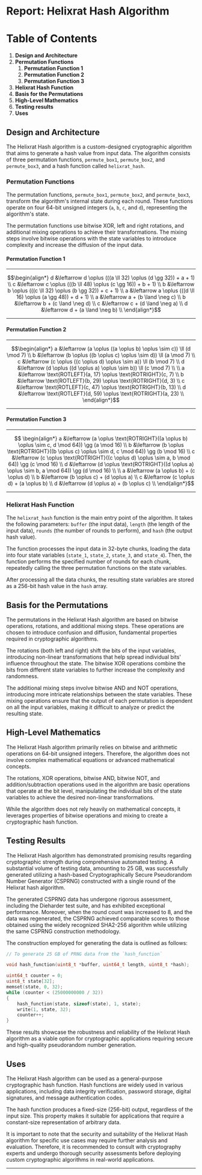 # Report: Helixrat Hash Algorithm

# Table of Contents

1. **Design and Architecture**
2. **Permutation Functions**
	1. **Permutation Function 1**
	2. **Permutation Function 2**
	3. **Permutation Function 3**
3. **Helixrat Hash Function**
4. **Basis for the Permutations**
5. **High-Level Mathematics**
6. **Testing results**
7. **Uses**

## Design and Architecture

The Helixrat Hash algorithm is a custom-designed cryptographic algorithm that aims to generate a hash value from input data. The algorithm consists of three permutation functions, `permute_box1`, `permute_box2`, and `permute_box3`, and a hash function called `helixrat_hash`.

### Permutation Functions

The permutation functions, `permute_box1`, `permute_box2`, and `permute_box3`, transform the algorithm's internal state during each round. These functions operate on four 64-bit unsigned integers (`a`, `b`, `c`, and `d`), representing the algorithm's state.

The permutation functions use bitwise XOR, left and right rotations, and additional mixing operations to achieve their transformations. The mixing steps involve bitwise operations with the state variables to introduce complexity and increase the diffusion of the input data.

#### Permutation Function 1

---

$$\begin{align*}
d &\leftarrow d \oplus (((a \ll 32) \oplus (d \gg 32)) + a + 1) \\
c &\leftarrow c \oplus (((b \ll 48) \oplus (c \gg 16)) + b + 1) \\
b &\leftarrow b \oplus (((c \ll 32) \oplus (b \gg 32)) + c + 1) \\
a &\leftarrow a \oplus (((d \ll 16) \oplus (a \gg 48)) + d + 1) \\
a &\leftarrow a + (b \land \neg c) \\
b &\leftarrow b + (c \land \neg d) \\
c &\leftarrow c + (d \land \neg a) \\
d &\leftarrow d + (a \land \neg b) \\
\end{align*}$$

---

#### Permutation Function 2

---
$$\begin{align*}
a &\leftarrow (a \oplus ((a \oplus b) \oplus \sim c)) \ll (d \mod 7) \\
b &\leftarrow (b \oplus ((b \oplus c) \oplus \sim d)) \ll (a \mod 7) \\
c &\leftarrow (c \oplus ((c \oplus d) \oplus \sim a)) \ll (b \mod 7) \\
d &\leftarrow (d \oplus ((d \oplus a) \oplus \sim b)) \ll (c \mod 7) \\
\\
a &\leftarrow \text{ROTLEFT}(a, 17) \oplus \text{ROTRIGHT}(c, 7) \\
b &\leftarrow \text{ROTLEFT}(b, 29) \oplus \text{ROTRIGHT}(d, 3) \\
c &\leftarrow \text{ROTLEFT}(c, 47) \oplus \text{ROTRIGHT}(b, 13) \\
d &\leftarrow \text{ROTLEFT}(d, 59) \oplus \text{ROTRIGHT}(a, 23) \\
\end{align*}$$

---

#### Permutation Function 3

---
$$ 
\begin{align*}
a &\leftarrow (a \oplus \text{ROTRIGHT}((a \oplus b) \oplus \sim c, d \mod 64)) \gg (a \mod 16) \\
b &\leftarrow (b \oplus \text{ROTRIGHT}((b \oplus c) \oplus \sim d, c \mod 64)) \gg (b \mod 16) \\
c &\leftarrow (c \oplus \text{ROTRIGHT}((c \oplus d) \oplus \sim a, b \mod 64)) \gg (c \mod 16) \\
d &\leftarrow (d \oplus \text{ROTRIGHT}((d \oplus a) \oplus \sim b, a \mod 64)) \gg (d \mod 16) \\
\\
a &\leftarrow (a \oplus b) + (c \oplus d) \\
b &\leftarrow (b \oplus c) + (d \oplus a) \\
c &\leftarrow (c \oplus d) + (a \oplus b) \\
d &\leftarrow (d \oplus a) + (b \oplus c) \\
\end{align*}$$

---


### Helixrat Hash Function

The `helixrat_hash` function is the main entry point of the algorithm. It takes the following parameters: `buffer` (the input data), `length` (the length of the input data), `rounds` (the number of rounds to perform), and `hash` (the output hash value).

The function processes the input data in 32-byte chunks, loading the data into four state variables (`state_1`, `state_2`, `state_3`, and `state_4`). Then, the function performs the specified number of rounds for each chunk, repeatedly calling the three permutation functions on the state variables.

After processing all the data chunks, the resulting state variables are stored as a 256-bit hash value in the `hash` array.

## Basis for the Permutations

The permutations in the Helixrat Hash algorithm are based on bitwise operations, rotations, and additional mixing steps. These operations are chosen to introduce confusion and diffusion, fundamental properties required in cryptographic algorithms.

The rotations (both left and right) shift the bits of the input variables, introducing non-linear transformations that help spread individual bits' influence throughout the state. The bitwise XOR operations combine the bits from different state variables to further increase the complexity and randomness.

The additional mixing steps involve bitwise AND and NOT operations, introducing more intricate relationships between the state variables. These mixing operations ensure that the output of each permutation is dependent on all the input variables, making it difficult to analyze or predict the resulting state.

## High-Level Mathematics

The Helixrat Hash algorithm primarily relies on bitwise and arithmetic operations on 64-bit unsigned integers. Therefore, the algorithm does not involve complex mathematical equations or advanced mathematical concepts.

The rotations, XOR operations, bitwise AND, bitwise NOT, and addition/subtraction operations used in the algorithm are basic operations that operate at the bit level, manipulating the individual bits of the state variables to achieve the desired non-linear transformations.

While the algorithm does not rely heavily on mathematical concepts, it leverages properties of bitwise operations and mixing to create a cryptographic hash function.

## Testing Results

The Helixrat Hash algorithm has demonstrated promising results regarding cryptographic strength during comprehensive automated testing. A substantial volume of testing data, amounting to 25 GB, was successfully generated utilizing a hash-based Cryptographically Secure Pseudorandom Number Generator (CSPRNG) constructed with a single round of the Helixrat hash algorithm.

The generated CSPRNG data has undergone rigorous assessment, including the Dieharder test suite, and has exhibited exceptional performance. Moreover, when the round count was increased to 8, and the data was regenerated, the CSPRNG achieved comparable scores to those obtained using the widely recognized SHA2-256 algorithm while utilizing the same CSPRNG construction methodology.

The construction employed for generating the data is outlined as follows:

```c
// To generate 25 GB of PRNG data from the `hash_function`

void hash_function(uint8_t *buffer, uint64_t length, uint8_t *hash);

uint64_t counter = 0;
uint8_t state[32];
memset(state, 0, 32);
while (counter < (25000000000 / 32))
{
	hash_function(state, sizeof(state), 1, state);
	write(1, state, 32);
	counter++;
}
```

These results showcase the robustness and reliability of the Helixrat Hash algorithm as a viable option for cryptographic applications requiring secure and high-quality pseudorandom number generation.

## Uses

The Helixrat Hash algorithm can be used as a general-purpose cryptographic hash function. Hash functions are widely used in various applications, including data integrity verification, password storage, digital signatures, and message authentication codes.

The hash function produces a fixed-size (256-bit) output, regardless of the input size. This property makes it suitable for applications that require a constant-size representation of arbitrary data.

It is important to note that the security and suitability of the Helixrat Hash algorithm for specific use cases may require further analysis and evaluation. Therefore, it is recommended to consult with cryptography experts and undergo thorough security assessments before deploying custom cryptographic algorithms in real-world applications.

---
